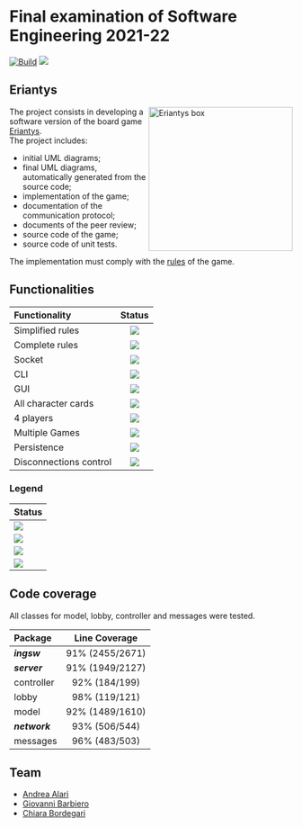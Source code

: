 [not-implemented]: https://img.shields.io/badge/Status-not_implemented-red.svg?style=flat
[implementing]: https://img.shields.io/badge/Status-implementing-yellow.svg?style=flat
[testing]: https://img.shields.io/badge/Status-testing-blue.svg?style=flat
[done]: https://img.shields.io/badge/Status-done-green.svg?style=flat

[game-site]: https://www.craniocreations.it/prodotto/eriantys/
[game-rules]: https://www.craniocreations.it/wp-content/uploads/2021/11/Eriantys_ITA_bassa.pdf
[project-requirements]: requirements.pdf

# Final examination of Software Engineering 2021-22

[![Build](https://github.com/GioBar00/ingsw2022-AM33/actions/workflows/maven.yml/badge.svg?branch=main)](https://github.com/GioBar00/ingsw2022-AM33/actions/workflows/maven.yml)
[![](https://img.shields.io/badge/JavaDoc--green.svg?style=flat&logo=openjdk)](https://giobar00.github.io/ingsw2022-AM33/)

## Eriantys

<img src="https://www.craniocreations.it/wp-content/uploads/2021/06/Eriantys_scatola3Dombra.png" width="256px" height="256px" alt="Eriantys box" align="right"/>

The project consists in developing a software version of the board
game [Eriantys][game-site].</br>
The project includes:

- initial UML diagrams;
- final UML diagrams, automatically generated from the source code;
- implementation of the game;
- documentation of the communication protocol;
- documents of the peer review;
- source code of the game;
- source code of unit tests.

The implementation must comply with
the [rules][game-rules] of the game.

## Functionalities

| Functionality          |                        Status                         |
|:-----------------------|:-----------------------------------------------------:|
| Simplified rules       |           [![][done]][project-requirements]           |
| Complete rules         |           [![][done]][project-requirements]           |
| Socket                 |  [![][done]](src/main/java/it/polimi/ingsw/network)   |
| CLI                    | [![][done]](src/main/java/it/polimi/ingsw/client/cli) |
| GUI                    | [![][done]](src/main/java/it/polimi/ingsw/client/gui) |
| All character cards    |                [![][done]][game-rules]                |
| 4 players              |                [![][done]][game-rules]                |
| Multiple Games         |     [![][not-implemented]][project-requirements]      |
| Persistence            |     [![][not-implemented]][project-requirements]      |
| Disconnections control |           [![][done]][project-requirements]           |

### Legend

| Status                   |
|:-------------------------|
| [![][not-implemented]]() |
| [![][implementing]]()    |
| [![][testing]]()         |
| [![][done]]()            |

## Code coverage
All classes for model, lobby, controller and messages were tested.

| Package       |  Line Coverage  |
|:--------------|:---------------:|
| **_ingsw_**   | 91% (2455/2671) |
| **_server_**  | 91% (1949/2127) |
| controller    |  92% (184/199)  |
| lobby         |  98% (119/121)  |
| model         | 92% (1489/1610) |
| **_network_** |  93% (506/544)  |
| messages      |  96% (483/503)  |


## Team

- [Andrea Alari](https://github.com/andrea-alari)
- [Giovanni Barbiero](https://github.com/GioBar00)
- [Chiara Bordegari](https://github.com/Chiara-Bordegari)
